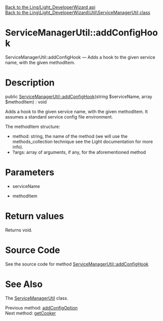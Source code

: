 [Back to the Ling/Light_DeveloperWizard api](https://github.com/lingtalfi/Light_DeveloperWizard/blob/master/doc/api/Ling/Light_DeveloperWizard.md)<br>
[Back to the Ling\Light_DeveloperWizard\Util\ServiceManagerUtil class](https://github.com/lingtalfi/Light_DeveloperWizard/blob/master/doc/api/Ling/Light_DeveloperWizard/Util/ServiceManagerUtil.md)


ServiceManagerUtil::addConfigHook
================



ServiceManagerUtil::addConfigHook — Adds a hook to the given service name, with the given methodItem.




Description
================


public [ServiceManagerUtil::addConfigHook](https://github.com/lingtalfi/Light_DeveloperWizard/blob/master/doc/api/Ling/Light_DeveloperWizard/Util/ServiceManagerUtil/addConfigHook.md)(string $serviceName, array $methodItem) : void




Adds a hook to the given service name, with the given methodItem.
It assumes a standard service config file environment.

The methodItem structure:

- method: string, the name of the method (we will use the methods_collection technique see the Light documentation for more info).
- ?args: array of arguments, if any, for the aforementioned method




Parameters
================


- serviceName

    

- methodItem

    


Return values
================

Returns void.








Source Code
===========
See the source code for method [ServiceManagerUtil::addConfigHook](https://github.com/lingtalfi/Light_DeveloperWizard/blob/master/Util/ServiceManagerUtil.php#L553-L590)


See Also
================

The [ServiceManagerUtil](https://github.com/lingtalfi/Light_DeveloperWizard/blob/master/doc/api/Ling/Light_DeveloperWizard/Util/ServiceManagerUtil.md) class.

Previous method: [addConfigOption](https://github.com/lingtalfi/Light_DeveloperWizard/blob/master/doc/api/Ling/Light_DeveloperWizard/Util/ServiceManagerUtil/addConfigOption.md)<br>Next method: [getCooker](https://github.com/lingtalfi/Light_DeveloperWizard/blob/master/doc/api/Ling/Light_DeveloperWizard/Util/ServiceManagerUtil/getCooker.md)<br>

